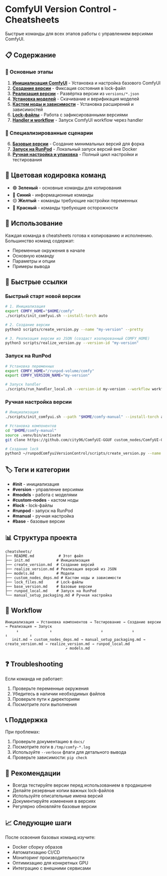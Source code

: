 # ComfyUI Version Control - Cheatsheets

Быстрые команды для всех этапов работы с управлением версиями ComfyUI.

## 📋 Содержание

### 🚀 Основные этапы

1. **[Инициализация ComfyUI](init.md)** - Установка и настройка базового ComfyUI
2. **[Создание версии](create_version.md)** - Фиксация состояния в lock-файл
3. **[Реализация версии](realize_version.md)** - Развёртка версии из `versions/*.json`
4. **[Установка моделей](models.md)** - Скачивание и верификация моделей
5. **[Кастом ноды и зависимости](custom_nodes_deps.md)** - Установка расширений и зависимостей
6. **[Lock-файлы](lock_files.md)** - Работа с зафиксированными версиями
7. **[Handler и workflow](handler.md)** - Запуск ComfyUI workflow через handler

### 🎯 Специализированные сценарии

6. **[Базовые версии](base_version.md)** - Создание минимальных версий для форка
7. **[Запуск на RunPod](runpod_local.md)** - Локальный запуск версий вне Docker
8. **[Ручная настройка и упаковка](manual_setup_packaging.md)** - Полный цикл настройки и тестирования

## 🎨 Цветовая кодировка команд

-   🟢 **Зеленый** - основные команды для копирования
-   🔵 **Синий** - информационные команды
-   🟡 **Желтый** - команды требующие настройки переменных
-   🔴 **Красный** - команды требующие осторожности

## 📝 Использование

Каждая команда в cheatsheets готова к копированию и исполнению. Большинство команд содержат:

-   Переменные окружения в начале
-   Основную команду
-   Параметры и опции
-   Примеры вывода

## 🔧 Быстрые ссылки

### Быстрый старт новой версии

```bash
# 1. Инициализация
export COMFY_HOME="$HOME/comfy"
./scripts/init_comfyui.sh --install-torch auto

# 2. Создание версии
python3 scripts/create_version.py --name "my-version" --pretty

# 3. Реализация версии из JSON (создаст изолированный COMFY_HOME)
python3 scripts/realize_version.py --version-id "my-version"
```

### Запуск на RunPod

```bash
# Установка переменных
export COMFY_HOME="/runpod-volume/comfy"
export COMFY_VERSION_NAME="my-version"

# Запуск handler
./scripts/run_handler_local.sh --version-id my-version --workflow workflows/minimal.json --output base64
```

### Ручная настройка версии

```bash
# Инициализация
./scripts/init_comfyui.sh --path "$HOME/comfy-manual" --install-torch auto

# Установка компонентов
cd "$HOME/comfy-manual"
source .venv/bin/activate
git clone https://github.com/city96/ComfyUI-GGUF custom_nodes/ComfyUI-GGUF

# Создание lock
python3 ~/runpodComfyuiVersionControl/scripts/create_version.py --name "manual-v1" --comfy-path ComfyUI --venv .venv --pretty
```

## 🏷️ Теги и категории

-   **#init** - инициализация
-   **#version** - управление версиями
-   **#models** - работа с моделями
-   **#custom-nodes** - кастом ноды
-   **#lock** - lock-файлы
-   **#runpod** - запуск на RunPod
-   **#manual** - ручная настройка
-   **#base** - базовые версии

## 📊 Структура проекта

```
cheatsheets/
├── README.md           # Этот файл
├── init.md            # Инициализация
├── create_version.md  # Создание версий
├── realize_version.md # Реализация версий из JSON
├── models.md          # Модели
├── custom_nodes_deps.md # Кастом ноды и зависимости
├── lock_files.md      # Lock-файлы
├── base_version.md    # Базовые версии
├── runpod_local.md    # Запуск на RunPod
└── manual_setup_packaging.md # Ручная настройка
```

## 🔄 Workflow

```
Инициализация → Установка компонентов → Тестирование → Создание версии → Реализация → Запуск
     ↓              ↓                      ↓             ↓             ↓          ↓
   init.md → custom_nodes_deps.md → manual_setup_packaging.md → create_version.md → realize_version.md → runpod_local.md
                           ↗ models.md
```

## ❓ Troubleshooting

Если команда не работает:

1. Проверьте переменные окружения
2. Убедитесь в наличии необходимых файлов
3. Проверьте пути к директориям
4. Посмотрите логи выполнения

## 📞 Поддержка

При проблемах:

1. Проверьте документацию в `docs/`
2. Посмотрите логи в `/tmp/comfy-*.log`
3. Используйте `--verbose` флаги для детального вывода
4. Проверьте зависимости: `pip check`

## 🎯 Рекомендации

-   Всегда тестируйте версии перед использованием в продакшене
-   Делайте резервные копии важных lock-файлов
-   Используйте описательные имена версий
-   Документируйте изменения в версиях
-   Регулярно обновляйте базовые версии

## 📈 Следующие шаги

После освоения базовых команд изучите:

-   Docker сборку образов
-   Автоматизацию CI/CD
-   Мониторинг производительности
-   Оптимизацию для конкретных GPU
-   Интеграцию с внешними сервисами
